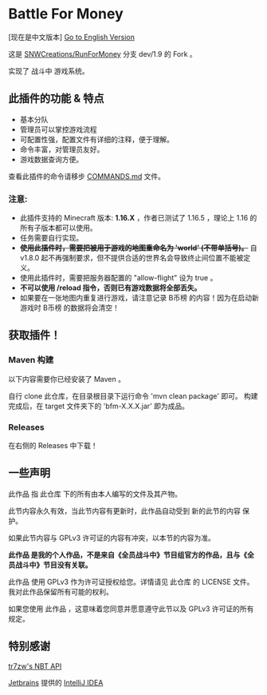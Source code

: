 # Battle For Money

[现在是中文版本] [Go to English Version](https://github.com/SNWCreations/BattleForMoney/blob/main/README.en_US.md)

这是 [SNWCreations/RunForMoney](https://github.com/SNWCreations/RunForMoney) 分支 dev/1.9 的 Fork 。

实现了 战斗中 游戏系统。

## 此插件的功能 & 特点

* 基本分队
* 管理员可以掌控游戏流程
* 可配置性强，配置文件有详细的注释，便于理解。
* 命令丰富，对管理员友好。
* 游戏数据查询方便。

查看此插件的命令请移步 [COMMANDS.md](https://github.com/SNWCreations/BattleForMoney/blob/main/COMMANDS.md) 文件。

### **注意:**
* 此插件支持的 Minecraft 版本: **1.16.X** ，作者已测试了 1.16.5 ，理论上 1.16 的所有子版本都可以使用。
* 任务需要自行实现。
* ~~**使用此插件时，需要把被用于游戏的地图重命名为 'world' (不带单括号)。**~~ 自 v1.8.0 起不再强制要求，但不提供合适的世界名会导致终止间位置不能被定义。
* 使用此插件时，需要把服务器配置的 "allow-flight" 设为 true 。
* **不可以使用 /reload 指令，否则已有游戏数据将全部丢失。**
* 如果要在一张地图内重复进行游戏，请注意记录 B币榜 的内容！因为在启动新游戏时 B币榜 的数据将会清空！

## 获取插件！

### Maven 构建

以下内容需要你已经安装了 Maven 。

自行 clone 此仓库，在目录根目录下运行命令 'mvn clean package' 即可。
构建完成后，在 target 文件夹下的 'bfm-X.X.X.jar' 即为成品。

### Releases

在右侧的 Releases 中下载！

## 一些声明

此作品 指 此仓库 下的所有由本人编写的文件及其产物。

此节内容永久有效，当此节内容有更新时，此作品自动受到 新的此节的内容 保护。

如果此节内容与 GPLv3 许可证的内容有冲突，以本节的内容为准。

**此作品 是我的个人作品，不是来自《全员战斗中》节目组官方的作品，且与《全员战斗中》节目没有关联。**

此作品 使用 GPLv3 作为许可证授权给您。详情请见 此仓库 的 LICENSE 文件。我对此作品保留所有可能的权利。

如果您使用 此作品 ，这意味着您同意并愿意遵守此节以及 GPLv3 许可证的所有规定。

## 特别感谢

[tr7zw's NBT API](https://www.spigotmc.org/resources/nbt-api.7939)

[Jetbrains](https://www.jetbrains.com) 提供的 [IntelliJ IDEA](https://www.jetbrains.com/idea)